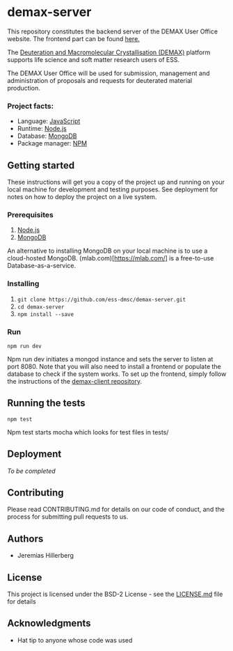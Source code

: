 # demax-server

This repository constitutes the backend server of the DEMAX User Office website. The frontend part can be found <a href="https://github.com/ess-dmsc/demax-client">here.</a>

The <a href="https://europeanspallationsource.se/science-support-systems/demax">Deuteration and Macromolecular Crystallisation (DEMAX)</a> platform supports life science and soft matter research users of ESS. 

The DEMAX User Office will be used for submission, management and administration of proposals and requests for deuterated material production. 

### Project facts:
* Language: [JavaScript](https://www.ecma-international.org/publications/standards/Ecma-262.htm)
* Runtime: [Node.js](https://nodejs.org)
* Database: [MongoDB](https://www.mongodb.com)
* Package manager: [NPM](https://www.npmjs.com/)

## Getting started
These instructions will get you a copy of the project up and running on your local machine for development and testing purposes. See deployment for notes on how to deploy the project on a live system.

### Prerequisites
1. [Node.js](https://nodejs.org/en/download/)
2. [MongoDB](https://www.mongodb.com/download-center/community)

An alternative to installing MongoDB on your local machine is to use a cloud-hosted MongoDB.
(mlab.com)[https://mlab.com/] is a free-to-use Database-as-a-service.

### Installing
1. ```git clone https://github.com/ess-dmsc/demax-server.git```
2. ```cd demax-server```
3. ```npm install --save```

### Run
```npm run dev```

Npm run dev initiates a mongod instance and sets the server to listen at port 8080.
Note that you will also need to install a frontend or populate the database to check if the system works.
To set up the frontend, simply follow the instructions of the <a href="https://github.com/ess-dmsc/demax-client">demax-client repository</a>.

## Running the tests
```npm test```

Npm test starts mocha which looks for test files in tests/

## Deployment
*To be completed*

## Contributing
Please read CONTRIBUTING.md for details on our code of conduct, and the process for submitting pull requests to us.

## Authors

* Jeremias Hillerberg

## License

This project is licensed under the BSD-2 License - see the <a href="https://github.com/ess-dmsc/demax-server/blob/master/LICENSE">LICENSE.md</a> file for details

## Acknowledgments

* Hat tip to anyone whose code was used
